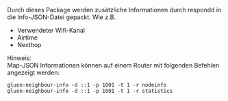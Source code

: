  Durch dieses Package werden zusätzliche Informationen durch respondd in die Info-JSON-Datei gepackt.
 Wie z.B.
 - Verwendeter Wifi-Kanal
 - Airtime
 - Nexthop
 

Hinweis:   
Map-JSON Informationen können auf einem Router mit folgenden Befehlen angezeigt werden:

```
gluon-neighbour-info -d ::1 -p 1001 -t 1 -r nodeinfo
gluon-neighbour-info -d ::1 -p 1001 -t 1 -r statistics
```

